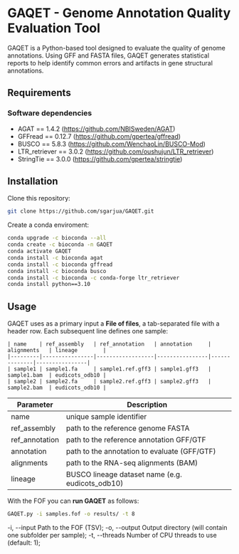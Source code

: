 # GAQET - Genome Annotation Quality Evaluation Tool

GAQET is a Python-based tool designed to evaluate the quality of genome annotations. Using GFF and FASTA files, GAQET generates statistical reports to help identify common errors and artifacts in gene structural annotations.


## Requirements

### Software dependencies
- AGAT == 1.4.2 (https://github.com/NBISweden/AGAT)
- GFFread == 0.12.7 (https://github.com/gpertea/gffread)
- BUSCO == 5.8.3 (https://github.com/WenchaoLin/BUSCO-Mod)
- LTR_retriever == 3.0.2 (https://github.com/oushujun/LTR_retriever)
- StringTie == 3.0.0 (https://github.com/gpertea/stringtie)

## Installation

Clone this repository:

```bash
git clone https://github.com/sgarjua/GAQET.git
```

Create a conda enviroment:

```bash
conda upgrade -c bioconda --all
conda create -c bioconda -n GAQET
conda activate GAQET
conda install -c bioconda agat
conda install -c bioconda gffread
conda install -c bioconda busco
conda install -c bioconda -c conda-forge ltr_retriever
conda install python==3.10
```


## Usage

GAQET uses as a primary input a **File of files**, a tab-separated file with a header row. Each subsequent line defines one sample:
```
| name    | ref_assembly   | ref_annotation   | annotation     | alignments   | lineage        |
|---------|----------------|------------------|----------------|--------------|----------------|
| sample1 | sample1.fa     | sample1.ref.gff3 | sample1.gff3   | sample1.bam  | eudicots_odb10 |
| sample2 | sample2.fa     | sample2.ref.gff3 | sample2.gff3   | sample2.bam  | eudicots_odb10 |

```

| Parameter     | Description                                      |
|---------------|--------------------------------------------------|
| name          | unique sample identifier                         |
| ref_assembly  | path to the reference genome FASTA               |
| ref_annotation| path to the reference annotation GFF/GTF         |
| annotation    | path to the annotation to evaluate (GFF/GTF)     |
| alignments    | path to the RNA-seq alignments (BAM)             |
| lineage       | BUSCO lineage dataset name (e.g. eudicots_odb10) |


With the FOF you can **run GAQET** as follows:

```bash
GAQET.py -i samples.fof -o results/ -t 8
```

-i, --input Path to the FOF (TSV);
-o, --output Output directory (will contain one subfolder per sample);
-t, --threads Number of CPU threads to use (default: 1);